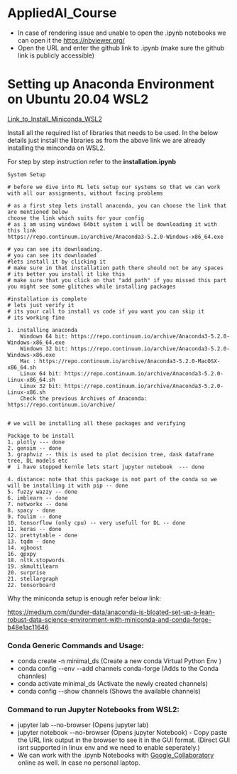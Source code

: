 # AppliedAI_Course


- In case of rendering issue and unable to open the .ipynb notebooks we can open it the https://nbviewer.org/
- Open the URL and enter the github link to .ipynb (make sure the github link is publicly accessible) 

# Setting up Anaconda Environment on Ubuntu 20.04 WSL2
  
[Link_to_Install_Miniconda_WSL2](https://towardsdatascience.com/configuring-jupyter-notebook-in-windows-subsystem-linux-wsl2-c757893e9d69 "Link_to_Install_Miniconda_WSL2")   

Install all the required list of libraries that needs to be used. In the below details just install the libraries as from the above link we are already installing the minconda on WSL2.

For step by step instruction refer to the **installation.ipynb**

```
System Setup

# before we dive into ML lets setup our systems so that we can work with all our assignments, without facing problems

# as a first step lets install anaconda, you can choose the link that are mentioned below
choose the link which suits for your config
# as i am using windows 64bit system i will be downloading it with this link
https://repo.continuum.io/archive/Anaconda3-5.2.0-Windows-x86_64.exe 

# you can see its downloading.
# you can see its downloaded
#lets install it by clicking it
# make sure in that installation path there should not be any spaces 
# its better you install it like this 
# make sure that you click on that "add path" if you missed this part you might see some glitches while installing packages

#installation is complete
# lets just verify it
# its your call to install vs code if you want you can skip it
# its working fine

1. installing anaconda 
	Windown 64 bit: https://repo.continuum.io/archive/Anaconda3-5.2.0-Windows-x86_64.exe 
	Windown 32 bit: https://repo.continuum.io/archive/Anaconda3-5.2.0-Windows-x86.exe 
	Mac : https://repo.continuum.io/archive/Anaconda3-5.2.0-MacOSX-x86_64.sh 
	Linux 64 bit: https://repo.continuum.io/archive/Anaconda3-5.2.0-Linux-x86_64.sh 
	Linux 32 bit: https://repo.continuum.io/archive/Anaconda3-5.2.0-Linux-x86.sh 
	Check the previous Archives of Anaconda: https://repo.continuum.io/archive/


# we will be installing all these packages and verifying

Package to be install
1. plotly --- done
2. gensim -- done
3. graphviz -- this is used to plot decision tree, dask dataframe tree, DL models etc
#  i have stopped kernle lets start jupyter notebook  --- done

4. distance: note that this package is not part of the conda so we will be installing it with pip -- done
5. fuzzy wazzy -- done
6. imblearn -- done
7. networkx -- done
8. spacy - done
9. foulim -- done
10. tensorflow (only cpu) -- very usefull for DL -- done
11. keras -- done
12. prettytable - done
13. tqdm - done
14. xgboost
16. gpxpy
18. nltk.stopwords
19. skmultilearn
20. surprise
21. stellargraph
22. tensorboard

```

Why the miniconda setup is enough refer below link:

https://medium.com/dunder-data/anaconda-is-bloated-set-up-a-lean-robust-data-science-environment-with-miniconda-and-conda-forge-b48e1ac11646  

### Conda Generic Commands and Usage:  
- conda create -n minimal_ds (Create a new conda Virtual Python Env ) 
- conda config --env --add channels conda-forge (Adds to the Conda channles) 
- conda activate minimal_ds (Activate the newly created channels)
- conda config --show channels (Shows the available channels) 

### Command to run Jupyter Notebooks from WSL2:

- jupyter lab --no-browser (Opens jupyter lab)
- jupyter notebook --no-browser (Opens jupyter Notebook)
        - Copy paste the URL link output in the browser to see it in the GUI format. (Direct GUI isnt supported in linux env and we need to enable seperately.)
- We can work with the .ipynb Notebooks with  [Google_Collaboratory](https://colab.research.google.com/ "Google Collaboratory to make edits to .ipynb online") online as well. In case no personal laptop.